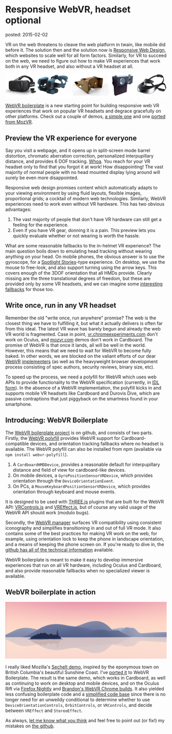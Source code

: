 Responsive WebVR, headset optional
==================================
posted: 2015-02-02

VR on the web threatens to cleave the web platform in twain, like mobile
did before it. The solution then and the solution now is [Responsive Web
Design][rwd], which websites to scale well for all form factors.
Similarly, for VR to succeed on the web, we need to figure out how to
make VR experiences that work both in any VR headset, and also without a
VR headset at all.

![Various head mounted displays.](hmds.png)

[WebVR boilerplate][webvrbp] is a new starting point for building
responsive web VR experiences that work on popular VR headsets and
degrace gracefully on other platforms. Check out a couple of demos, [a
simple one][polyfill-demo] and one [ported from MozVR][sechelt-demo].

[rwd]: http://en.wikipedia.org/wiki/Responsive_web_design
[webvrbp]: https://github.com/borismus/webvr-boilerplate
[polyfill-demo]: http://borismus.github.io/webvr-boilerplate/


<!--more-->


## Preview the VR experience for everyone

Say you visit a webpage, and it opens up in split-screen mode barrel
distortion, chromatic aberration correction, personalized interpupillary
distance, and provides 6 DOF tracking. [Whoa][whoa]. You reach for your
VR headset only to find that you forgot it at work! How disappointing!
The vast majority of normal people with no head mounted display lying
around will surely be even more disappointed.

Responsive web design promises content which automatically adapts to
your viewing environment by using fluid layouts, flexible images,
proportional grids; a cocktail of modern web technologies. Similarly,
WebVR experiences need to work even without VR hardware. This has two
obvious advantages:

1. The vast majority of people that don't have VR hardware can still get
   a feeling for the experience.
2. Even if you have VR gear, donning it is a pain. This preview lets you
   quickly evaluate whether or not wearing is worth the hassle.

What are some reasonable fallbacks to the in-helmet VR experience? The
main question boils down to emulating head tracking without wearing
anything on your head. On mobile phones, the obvious answer is to use
the gyroscope, for a [Spotlight Stories][spotlight]-type experience. On
desktop, we use the mouse to free-look, and also support turning using
the arrow keys. This covers enough of the 3DOF orientation that all HMDs
provide. Clearly missing are the three translational degrees of freedom,
but these are provided only by some VR headsets, and we can imagine some
[interesting fallbacks][headtrackr] for those too.

[headtrackr]: http://topheman.github.io/parallax/
[spotlight]: http://googlespotlightstories.com/
[whoa]: https://www.youtube.com/watch?v=PkFyGNjaQ8k


## Write once, run in any VR headset

Remember the old "write once, run anywhere" promise? The web is the
closest thing we have to fulfilling it, but what it actually delivers is
often far from this ideal. The latest VR wave has barely begun and
already the web VR world is fragmented. Case in point,
[vr.chromeexperiments.com][experiments] don't work on Oculus, and
[mozvr.com][mozvr] demos don't work in Cardboard.  The promise of WebVR
is that once it lands, all will be well in the world. However, this
means that we need to wait for WebVR to become fully baked. In other
words, we are blocked on the valiant efforts of our dear [WebVR][vlad]
[implementers][brandon] (as well as the heavyweight browser development
process consisting of spec authors, security reviews, binary size, etc).

To speed up the process, we need a polyfill for WebVR which uses web
APIs to provide functionality to the WebVR specification (currently, in
[IDL form][idl]). In the absence of a WebVR implementation, the polyfill
kicks in and supports mobile VR headsets like Cardboard and Durovis
Dive, which are passive contraptions that just piggyback on the
smartness found in your smartphone.

[experiments]: http://vr.chromeexperiments.com/
[mozvr]: http://mozvr.com/
[vlad]: https://twitter.com/vvuk
[brandon]: https://twitter.com/Tojiro
[idl]: https://github.com/vvuk/gecko-dev/blob/oculus/dom/webidl/VRDevice.webidl


## Introducing: WebVR Boilerplate

The [WebVR boilerplate project][webvrbp] is on github, and consists of
two parts. Firstly, the [WebVR polyfill][webvr-polyfill] provides WebVR
support for Cardboard-compatible devices, and orientation tracking
fallbacks where no headset is available. The WebVR polyfill can also be
installed from npm (available via `npm install webvr-polyfill`).

1. A `CardboardHMDDevice`, provides a reasonable default for
   interpupillary distance and field of view for cardboard-like devices.
2. On mobile devices, a `GyroPositionSensorVRDevice`, which provides
   orientation through the `DeviceOrientationEvent`.
3. On PCs, a `MouseKeyboardPositionSensorVRDevice`, which provides
   orientation through keyboard and mouse events.

It is designed to be used with [THREE.js][three] plugins that are built
for the WebVR API: [VRControls.js][vrcontrols] and
[VREffect.js][vreffect], but of course any valid usage of the WebVR API
should work (modulo bugs).

Secondly, the [WebVR manager][webvr-manager] surfaces VR compatibility
using consistent iconography and simplifies transitioning in and out of
full VR mode. It also contains some of the best practices for making VR
work on the web, for example, using orientation lock to keep the phone
in landscape orientation, and a means of keeping the phone screen on. If
you're ready to dive in, the [github has all of the technical
information][webvrbp] available.

WebVR boilerplate is meant to make it easy to develop immersive
experiences that run on all VR hardware, including Oculus and Cardboard,
and also provide reasonable fallbacks when no specialized viewer is
available.

## WebVR boilerplate in action

![Screenshot of the mozvr.com Sechelt demo.](sechelt.png)

I really liked Mozilla's [Sechelt demo][sechelt], inspired by the
eponymous town on British Columbia's beautiful Sunshine Coast. I've
[ported it][sechelt-demo] to WebVR Boilerplate. The result is the same
demo, which works in Cardboard, as well as continuing to work on desktop
and mobile devices, and on the Oculus Rift via [Firefox Nightly][ff] and
[Brandon's WebVR Chrome builds][chrome]. It also yielded less confusing
boilerplate code and a [simplified code base][sechelt-github] since
there is no longer need for an unweildy conditional to determine whether
to use `DeviceOrientationControls`, `OrbitControls`, or `VRControls`,
and decide between `VREffect` and `StereoEffect`.

As always, [let me know what you think][twitter] and feel free to point
out (or fix!) my mistakes on [the github][webvrbp].

[webvr-polyfill]: https://github.com/borismus/webvr-polyfill
[webvr-manager]: https://github.com/borismus/webvr-boilerplate/blob/master/js/webvr-manager.js
[three]: http://threejs.org/
[vrcontrols]: https://github.com/mrdoob/three.js/blob/master/examples/js/controls/VRControls.js
[vreffect]: https://github.com/mrdoob/three.js/blob/master/examples/js/effects/VREffect.js
[twitter]: https://twitter.com/borismus
[ff]: https://nightly.mozilla.org/
[chrome]: https://drive.google.com/folderview?id=0BzudLt22BqGRbW9WTHMtOWMzNjQ&usp=sharing#list
[sechelt]: http://mozvr.com/projects/sechelt/
[sechelt-demo]: http://borismus.github.io/sechelt
[sechelt-github]: https://github.com/borismus/sechelt/commit/671cff9fc283b58d2ebce0ae6f0dfa3580050aab

